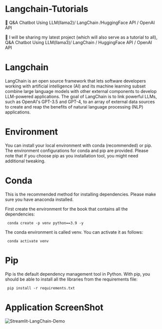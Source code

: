 # Langchain-Tutorials

🤖 Q&A Chatbot Using LLM(llama2)/ LangChain /HuggingFace API / OpenAI API

🚀 I will be sharing my latest project (which will also serve as a tutorial to all), Q&A Chatbot Using LLM(llama3)/ LangChain / HuggingFace API / OpenAI API

# Langchain

LangChain is an open source framework that lets software developers working with artificial intelligence (AI) and its machine learning subset combine large language models with other external components to develop LLM-powered applications. The goal of LangChain is to link powerful LLMs, such as OpenAI's GPT-3.5 and GPT-4, to an array of external data sources to create and reap the benefits of natural language processing (NLP) applications.

# Environment

You can install your local environment with conda (recommended) or pip. The environment configurations for conda and pip are provided. 
Please note that if you choose pip as you installation tool, you might need additional tweaking.

# Conda

This is the recommended method for installing dependencies. Please make sure you have anaconda installed.

First create the environment for the book that contains all the dependencies:

<code> conda create -p venv python==3.9 -y </code>

The conda environment is called venv. You can activate it as follows:

<code> conda activate venv </code>

# Pip

Pip is the default dependency management tool in Python. With pip, you should be able to install all the libraries from the requirements file:

<code> pip install -r requirements.txt </code>



# Application ScreenShot


![Streamlit-LangChain-Demo](https://github.com/bhupeshwar/Langchain-Tutorials/assets/39058138/83b2e351-46c6-4b69-8720-8b9051408ce8)
